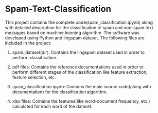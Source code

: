 # Spam-Text-Classification
This project contains the complete code(spam_classification.ipynb) along with detailed description for the classification of spam and non-spam text messages based on machine learning algorithm. The software was developed using Python and lingspam dataset. The following files are included in the project:

1. spam_dataset(dir): Contains the lingspam dataset used in order to perform classification.

2. pdf files: Contains the reference documentations used in order to perform different stages of the classification like feature extraction, feature selection, etc.

3. spam_classification.ipynb: Contains the main source code(along with documentation) for the classification algorithm.

4. xlsx files: Contains the features(like word-document frequency, etc.) calculated for each word of the dataset.
